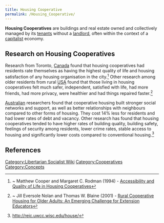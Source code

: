 ```yaml
---
title: Housing Cooperative
permalink: /Housing_Cooperative/
---
```


**Housing Cooperatives** are buildings and real estate owned and
collectively managed by its [tenants](Tenant.md "wikilink") without a
[landlord](landlord.md "wikilink"), often within the context of a
[capitalist](Capitalism.md "wikilink") economy.

## Research on Housing Cooperatives

Research from Toronto, [Canada](Canada.md "wikilink") found that housing
cooperatives had residents rate themselves as having the highest quality
of life and housing satisfaction of any housing organisation in the
city.[^1] Other research among older residents from rural
[USA](United_States_of_America.md "wikilink") found that those living in
housing cooperatives felt much safer, independent, satisfied with life,
had more friends, had more privacy, were healthier and had things
repaired faster.[^2]

[Australian](Australia.md "wikilink") researchers found that cooperative
housing built stronger social networks and support, as well as better
relationships with neighbours compared to other forms of housing. They
cost 14% less for residents and had lower rates of debt and vacancy.
Other research has found that housing cooperatives tended to have higher
rates of building quality, building safety, feelings of security among
residents, lower crime rates, stable access to housing and significantly
lower costs compared to conventional housing.[^3]

## References

<references />

[Category:Libertarian Socialist
Wiki](Category:Libertarian_Socialist_Wiki.md "wikilink")
[Category:Cooperatives](Category:Cooperatives.md "wikilink")
[Category:Concepts](Category:Concepts.md "wikilink")

[^1]: ~ Matthew Cooper and Margaret C. Rodman (1994) - [Accessibility
    and Quality of Life in Housing
    Cooperatives](https://journals.sagepub.com/doi/abs/10.1177/0013916594261004)

[^2]: ~ Jill Eversole Nolan and Thomas W. Blaine (2001) - [Rural
    Cooperative Housing for Older Adults: An Emerging Challenge for
    Extension Educators](https://www.joe.org/joe/2001april/a3.php)

[^3]: <http://reic.uwcc.wisc.edu/house/>